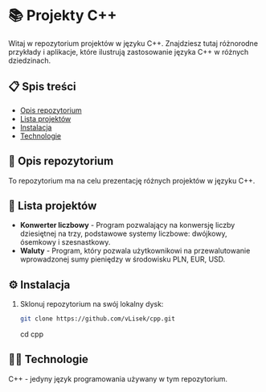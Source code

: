 
# 📚 Projekty C++

Witaj w repozytorium projektów w języku C++. Znajdziesz tutaj różnorodne przykłady i aplikacje, które ilustrują zastosowanie języka C++ w różnych dziedzinach.

## 📋 Spis treści

- [Opis repozytorium](#opis-repozytorium)
- [Lista projektów](#lista-projektów)
- [Instalacja](#instalacja)
- [Technologie](#technologie)



## 📝 Opis repozytorium

To repozytorium ma na celu prezentację różnych projektów w języku C++.

## 📂 Lista projektów

- **Konwerter liczbowy** - Program pozwalający na konwersję liczby dziesiętnej na trzy, podstawowe systemy liczbowe: dwójkowy, ósemkowy i szesnastkowy.
- **Waluty** - Program, który pozwala użytkownikowi na przewalutowanie wprowadzonej sumy pieniędzy w środowisku PLN, EUR, USD.

## ⚙️ Instalacja

1. Sklonuj repozytorium na swój lokalny dysk:
   ```bash
   git clone https://github.com/vLisek/cpp.git
   
   ```
   cd cpp

## 🧑‍💻 Technologie
C++ - jedyny język programowania używany w tym repozytorium.
